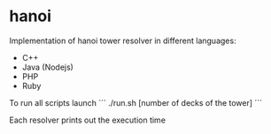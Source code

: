 hanoi
=======

Implementation of hanoi tower resolver in different languages:
* C++
* Java (Nodejs)
* PHP
* Ruby

To run all scripts launch
´´´
./run.sh [number of decks of the tower]
´´´

Each resolver prints out the execution time